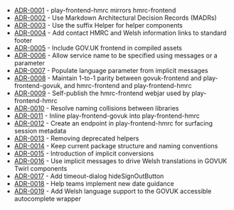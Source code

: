 

<!-- adrlog -->

* [ADR-0001](0001-play-frontend-hmrc-mirrors-hmrc-frontend.md) - play-frontend-hmrc mirrors hmrc-frontend
* [ADR-0002](0002-use-markdown-architectural-decision-records.md) - Use Markdown Architectural Decision Records (MADRs)
* [ADR-0003](0003-use-the-suffix-helpers-for-helper-components.md) - Use the suffix Helper for helper components
* [ADR-0004](0004-add-contact-and-welsh-information-links-into-footer.md) - Add contact HMRC and Welsh information links to standard footer
* [ADR-0005](0005-include-govuk-frontend-in-compiled-assets.md) - Include GOV.UK frontend in compiled assets
* [ADR-0006](0006-allow-service-name-to-be-specified-using-messages-or-a-parameter.md) - Allow service name to be specified using messages or a parameter
* [ADR-0007](0007-bind-implicit-language-to-twirl-component.md) - Populate language parameter from implicit messages
* [ADR-0008](0008-maintain-parity-with-hmrc-frontend.md) - Maintain 1-to-1 parity between govuk-frontend and play-frontend-govuk, and hmrc-frontend and play-frontend-hmrc
* [ADR-0009](0009-self-publish-webjar.md) - Self-publish the hmrc-frontend webjar used by play-frontend-hmrc
* [ADR-0010](0010-resolve-naming-collisions-between-libraries.md) - Resolve naming collisions between libraries
* [ADR-0011](0011-inline-play-frontend-govuk.md) - Inline play-frontend-govuk into play-frontend-hmrc
* [ADR-0012](0012-create-an-endpoint-in-play-frontend-hmrc-for-surfacing-session-metadata.md) - Create an endpoint in play-frontend-hmrc for surfacing session metadata
* [ADR-0013](0013-removing-deprecated-helpers.md) - Removing deprecated helpers
* [ADR-0014](0014-keep-current-package-structure-and-naming-conventions.md) - Keep current package structure and naming conventions
* [ADR-0015](0015-introduction-of-implicit-conversions.md) - Introduction of implicit conversions
* [ADR-0016](0016-use-implicit-messages-to-drive-welsh-translations-in-govuk-twirl-components.md) - Use implicit messages to drive Welsh translations in GOVUK Twirl components
* [ADR-0017](0017-add-timeout-dialog-hide-sign-out-button.md) - Add timeout-dialog hideSignOutButton
* [ADR-0018](0018-help-teams-implement-new-date-guidance.md) - Help teams implement new date guidance
* [ADR-0019](0019-add-welsh-language-support-to-govuk-accessible-autocomplete.md) - Add Welsh language support to the GOVUK accessible autocomplete wrapper

<!-- adrlogstop -->



